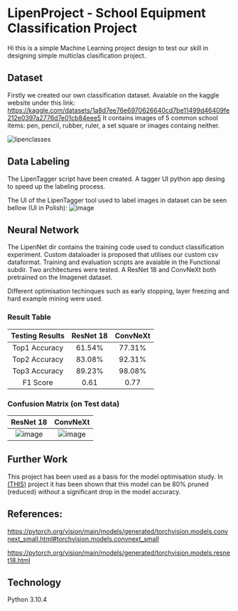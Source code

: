 # LipenProject - School Equipment Classification Project
Hi this is a simple Machine Learning project design to test our skill in designing simple multiclas clasification project.

## Dataset
Firstly we created our own classification dataset.
Avaiable on the kaggle website under this link: https://kaggle.com/datasets/1a8d7ee76e6970626640cd7be11499d46409fe212e0397a2776d7e01cb84eee5
It contains images of 5 common school items:  pen, pencil, rubber, ruler, a set square or images containg neither.

![lipenclasses](https://github.com/theATM/LipenProject/assets/48883111/532d59fa-5696-4fd2-b047-9d1008e6d59e)


## Data Labeling
The LipenTagger script have been created. 
A tagger UI python app desing to speed up the labeling process.

The UI of the LipenTagger tool used to label images in dataset can be seen bellow (UI in Polish):
![image](https://github.com/theATM/LipenProject/assets/48883111/119d5978-ffa3-4cdc-aba6-ed37b20635ea)


## Neural Network
The LipenNet dir contains the training code used to conduct classification experiment.
Custom dataloader is proposed that utilises our custom csv dataformat.
Training and evaluation scripts are avaiable in the Functional subdir.
Two architectures were tested. A ResNet 18 and ConvNeXt both pretrained on the Imagenet dataset.

Different optimisation techinques such as early stopping, layer freezing and hard example mining were used.

### Result Table

| Testing Results | ResNet 18    | ConvNeXt    |
| :---:   | :---: | :---: |
| Top1 Accuracy | 61.54%   | 77.31%   |
| Top2 Accuracy | 83.08%   | 92.31%   |
| Top3 Accuracy | 89.23%   | 98.08%   |
| F1 Score      | 0.61     | 0.77     |

### Confusion Matrix (on Test data)

| ResNet 18    | ConvNeXt    |
| :---: | :---: |
| ![image](https://github.com/theATM/LipenProject/assets/48883111/6979224f-27f3-4619-a08b-3a042a09f090) | ![image](https://github.com/theATM/LipenProject/assets/48883111/7caf01df-4569-49a0-b056-5e4c722136c6) |

## Further Work

This project has been used as a basis for the model optimisation study.
In  <a href="https://github.com/Nikodemmn1/LipenOptimization"> (THIS)</a> project it has been shown that this model can be 80% pruned (reduced) without a significant drop in the model accuracy.



## References:

https://pytorch.org/vision/main/models/generated/torchvision.models.convnext_small.html#torchvision.models.convnext_small

https://pytorch.org/vision/main/models/generated/torchvision.models.resnet18.html

## Technology
Python 3.10.4

